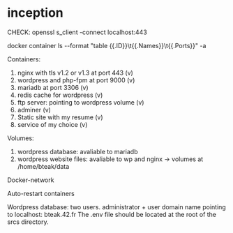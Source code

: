 # inception


CHECK:
openssl s_client -connect localhost:443

docker container ls --format "table {{.ID}}\t{{.Names}}\t{{.Ports}}" -a

Containers:
1. nginx with tls v1.2 or v1.3 at port 443 (v)
2. wordpress and php-fpm at port 9000 (v)
3. mariadb at port 3306 (v)
4. redis cache for wordpress (v)
5. ftp server: pointing to wordpress volume (v)
6. adminer (v)
7. Static site with my resume (v)
8. service of my choice (v)

Volumes:
1. wordpress database: avaliable to mariadb
2. wordpress website files: avaliable to wp and nginx
-> volumes at /home/bteak/data

Docker-network

Auto-restart containers

Wordpress database: two users. administrator + user
domain name pointing to localhost: bteak.42.fr
The .env file should be located at the root of the srcs directory.